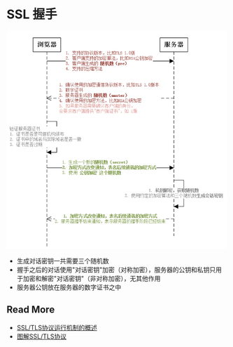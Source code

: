 
# SSL 握手

![](../../images/SSL握手过程.jpg)


- 生成对话密钥一共需要三个随机数
- 握手之后的对话使用"对话密钥"加密（对称加密），服务器的公钥和私钥只用于加密和解密"对话密钥"（非对称加密），无其他作用
- 服务器公钥放在服务器的数字证书之中


## Read More
- [SSL/TLS协议运行机制的概述](http://www.ruanyifeng.com/blog/2014/02/ssl_tls.html)
- [图解SSL/TLS协议](http://www.ruanyifeng.com/blog/2014/09/illustration-ssl.html)
